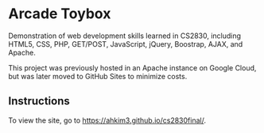 # Arcade Toybox

Demonstration of web development skills learned in CS2830, including HTML5, CSS, PHP, GET/POST, JavaScript, jQuery, Boostrap, AJAX, and Apache.

This project was previously hosted in an Apache instance on Google Cloud, but was later moved to GitHub Sites to minimize costs.

## Instructions

To view the site, go to <https://ahkim3.github.io/cs2830final/>.
